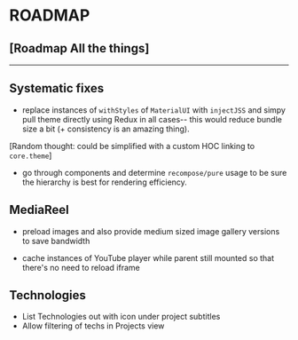 
# ROADMAP #
## [Roadmap All the things] ##
------------------------------

## Systematic fixes

- replace instances of `withStyles` of `MaterialUI` with `injectJSS` and simpy pull theme directly using Redux in all cases-- this would reduce bundle size a bit (+ consistency is an amazing thing).

[Random thought: could be simplified with a custom HOC linking to `core.theme`]

- go through components and determine `recompose/pure` usage to be sure the hierarchy is best for rendering efficiency.

## MediaReel

- preload images and also provide medium sized image gallery versions to save bandwidth

- cache instances of YouTube player while parent still mounted so that there's no need to reload iframe

## Technologies

- List Technologies out with icon under project subtitles
- Allow filtering of techs in Projects view